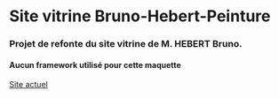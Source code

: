 # Site vitrine Bruno-Hebert-Peinture

### Projet de refonte du site vitrine de M. HEBERT Bruno.
#### Aucun framework utilisé pour cette maquette

[Site actuel](http://www.hebert-peinture.fr/)
